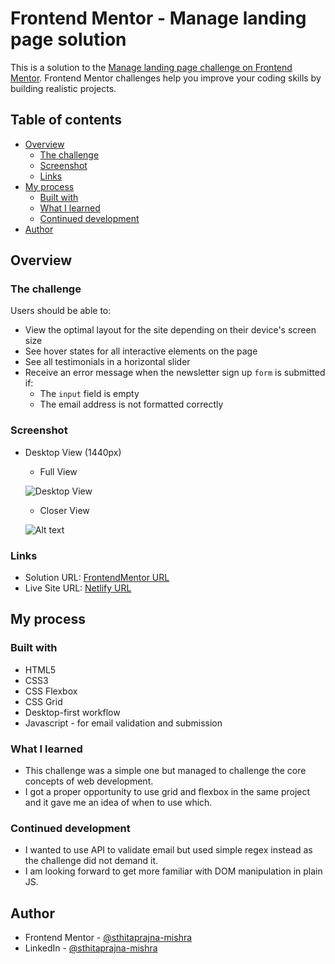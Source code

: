 # Frontend Mentor - Manage landing page solution

This is a solution to the [Manage landing page challenge on Frontend Mentor](https://www.frontendmentor.io/challenges/manage-landing-page-SLXqC6P5). Frontend Mentor challenges help you improve your coding skills by building realistic projects.

## Table of contents

- [Overview](#overview)
  - [The challenge](#the-challenge)
  - [Screenshot](#screenshot)
  - [Links](#links)
- [My process](#my-process)
  - [Built with](#built-with)
  - [What I learned](#what-i-learned)
  - [Continued development](#continued-development)
- [Author](#author)

## Overview

### The challenge

Users should be able to:

- View the optimal layout for the site depending on their device's screen size
- See hover states for all interactive elements on the page
- See all testimonials in a horizontal slider
- Receive an error message when the newsletter sign up `form` is submitted if:
  - The `input` field is empty
  - The email address is not formatted correctly

### Screenshot

- Desktop View (1440px)

  - Full View

  ![Desktop View](image.png)

  - Closer View

  ![Alt text](image-1.png)

### Links

- Solution URL: [FrontendMentor URL](https://www.frontendmentor.io/solutions/newsletter-signup-form-with-success-message-P9F2tPNxl_)
- Live Site URL: [Netlify URL](https://newsletter-signup-fe-mentor.netlify.app/)

## My process

### Built with

- HTML5
- CSS3
- CSS Flexbox
- CSS Grid
- Desktop-first workflow
- Javascript - for email validation and submission

### What I learned

- This challenge was a simple one but managed to challenge the core concepts of web development.
- I got a proper opportunity to use grid and flexbox in the same project and it gave me an idea of when to use which.

### Continued development

- I wanted to use API to validate email but used simple regex instead as the challenge did not demand it.
- I am looking forward to get more familiar with DOM manipulation in plain JS.

## Author

- Frontend Mentor - [@sthitaprajna-mishra](https://www.frontendmentor.io/profile/sthitaprajna-mishra)
- LinkedIn - [@sthitaprajna-mishra](https://www.linkedin.com/in/sthitaprajna-mishra-b63940153/)
